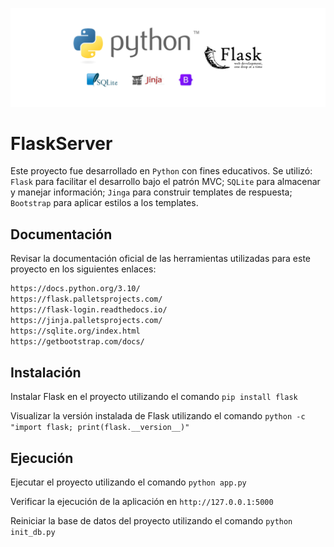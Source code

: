 ![FlaskServer](/assets/FlaskServer.png "FlaskServer")


# FlaskServer

Este proyecto fue desarrollado en `Python` con fines educativos. Se utilizó: `Flask` para facilitar el desarrollo bajo el patrón MVC; `SQLite` para almacenar y manejar información; `Jinga` para construir templates de respuesta; `Bootstrap` para aplicar estilos a los templates.


## Documentación

Revisar la documentación oficial de las herramientas utilizadas para este proyecto en los siguientes enlaces:
```bash
https://docs.python.org/3.10/
https://flask.palletsprojects.com/
https://flask-login.readthedocs.io/
https://jinja.palletsprojects.com/
https://sqlite.org/index.html
https://getbootstrap.com/docs/
```


## Instalación

Instalar Flask en el proyecto utilizando el comando `pip install flask`

Visualizar la versión instalada de Flask utilizando el comando `python -c "import flask; print(flask.__version__)"`


## Ejecución

Ejecutar el proyecto utilizando el comando `python app.py`

Verificar la ejecución de la aplicación en `http://127.0.0.1:5000`

Reiniciar la base de datos del proyecto utilizando el comando `python init_db.py`